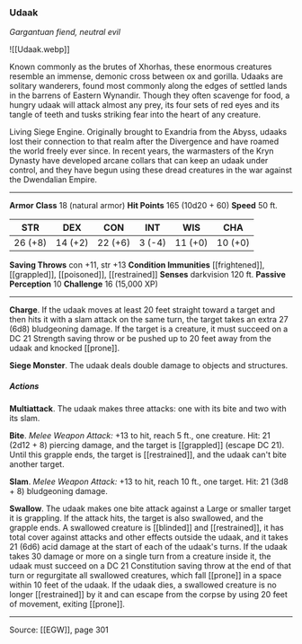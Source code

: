 ### Udaak
_Gargantuan fiend, neutral evil_

![[Udaak.webp]]

Known commonly as the brutes of Xhorhas, these enormous creatures resemble an immense, demonic cross between ox and gorilla. Udaaks are solitary wanderers, found most commonly along the edges of settled lands in the barrens of Eastern Wynandir. Though they often scavenge for food, a hungry udaak will attack almost any prey, its four sets of red eyes and its tangle of teeth and tusks striking fear into the heart of any creature.

Living Siege Engine. Originally brought to Exandria from the Abyss, udaaks lost their connection to that realm after the Divergence and have roamed the world freely ever since. In recent years, the warmasters of the Kryn Dynasty have developed arcane collars that can keep an udaak under control, and they have begun using these dread creatures in the war against the Dwendalian Empire.




---

**Armor Class** 18 (natural armor)
**Hit Points** 165 (10d20 + 60)
**Speed** 50 ft.

| STR     | DEX     | CON     | INT     | WIS     | CHA     |
|---------|---------|---------|---------|---------|---------|
| 26 (+8) | 14 (+2) | 22 (+6) | 3 (-4) | 11 (+0) | 10 (+0) |

**Saving Throws** con +11, str +13
**Condition Immunities** [[frightened]], [[grappled]], [[poisoned]], [[restrained]]
**Senses** darkvision 120 ft.
**Passive Perception** 10
**Challenge** 16 (15,000 XP)

---

**Charge**. If the udaak moves at least 20 feet straight toward a target and then hits it with a slam attack on the same turn, the target takes an extra 27 (6d8) bludgeoning damage. If the target is a creature, it must succeed on a DC 21 Strength saving throw or be pushed up to 20 feet away from the udaak and knocked [[prone]].

**Siege Monster**. The udaak deals double damage to objects and structures.

##### Actions
**Multiattack**. The udaak makes three attacks: one with its bite and two with its slam.

**Bite**. _Melee Weapon Attack:_ +13 to hit, reach 5 ft., one creature. Hit: 21 (2d12 + 8) piercing damage, and the target is [[grappled]] (escape DC 21). Until this grapple ends, the target is [[restrained]], and the udaak can't bite another target.

**Slam**. _Melee Weapon Attack:_ +13 to hit, reach 10 ft., one target. Hit: 21 (3d8 + 8) bludgeoning damage.

**Swallow**. The udaak makes one bite attack against a Large or smaller target it is grappling. If the attack hits, the target is also swallowed, and the grapple ends. A swallowed creature is [[blinded]] and [[restrained]], it has total cover against attacks and other effects outside the udaak, and it takes 21 (6d6) acid damage at the start of each of the udaak's turns. If the udaak takes 30 damage or more on a single turn from a creature inside it, the udaak must succeed on a DC 21 Constitution saving throw at the end of that turn or regurgitate all swallowed creatures, which fall [[prone]] in a space within 10 feet of the udaak. If the udaak dies, a swallowed creature is no longer [[restrained]] by it and can escape from the corpse by using 20 feet of movement, exiting [[prone]].


---

Source: [[EGW]], page 301
